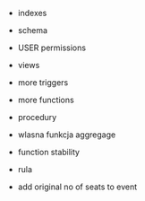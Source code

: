 * indexes
* schema
* USER permissions

* views
<!-- * materialized views -->
* more triggers
* more functions
* procedury
* wlasna funkcja aggregage
* function stability
* rula

* add original no of seats to event

<!-- 
add limit do materialzied view (order by  i limit)

tabele
* zrobic cos z on delete cascade

triggery jako checki
* trigger co sprawdza czy ten kto kupuje bilet ma 18 lat
* trigger co sprawdza ze dwa eventy nie moga byc w tym samym czasie
* trigger co sprarwdza ze artysta nie moze byc na dwoch eventach w tym samym czasie

inne triggery (nie jako checki)
*

funckje
* usuwanie eventu
* liczenie ceny na podstawie event_id i owner_id
* wlasna funkcja agregująca
* zrobic funkcje na kupowanie biletu zamiast triggera

procedura
* jedna z funkcji niech bedzie procedura

rule
* zrobic ze zamiast delete user niech ma ustawione
ze sie robi update z active na false czy cos

query
* fetch
* cursor
* upsert
* window funciton

widoki
* view for event
* jakies proste...
 -->